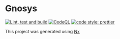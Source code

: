 # Gnosys

[![Lint, test and build](https://github.com/christodoulos/gnosys/actions/workflows/basicnxflow.yml/badge.svg)](https://github.com/christodoulos/gnosys/actions/workflows/basicnxflow.yml)
[![CodeQL](https://github.com/christodoulos/gnosys/actions/workflows/codeql-analysis.yml/badge.svg)](https://github.com/christodoulos/gnosys/actions/workflows/codeql-analysis.yml)
[![code style: prettier](https://img.shields.io/badge/code_style-prettier-ff69b4.svg?style=flat-square)](https://github.com/prettier/prettier)

This project was generated using [Nx](https://nx.dev)
